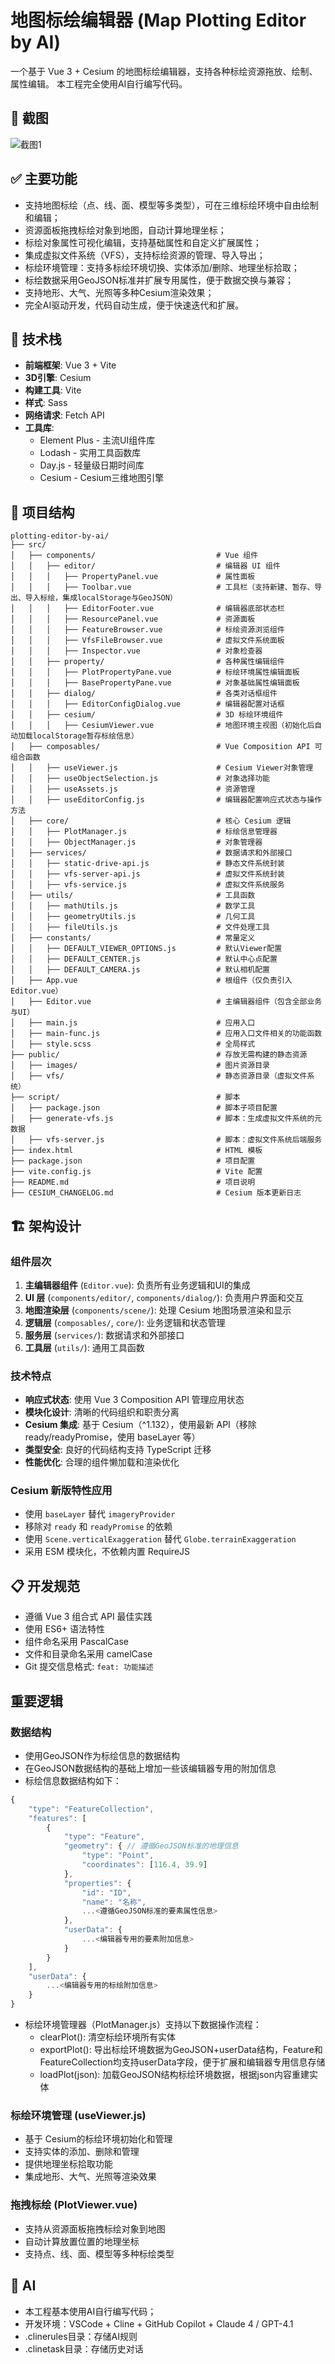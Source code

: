 # 地图标绘编辑器 (Map Plotting Editor by AI)

一个基于 Vue 3 + Cesium 的地图标绘编辑器，支持各种标绘资源拖放、绘制、属性编辑。
本工程完全使用AI自行编写代码。

## 🎨 截图
![截图1](public/images/screenshot01.png)

## ✅ 主要功能

- 支持地图标绘（点、线、面、模型等多类型），可在三维标绘环境中自由绘制和编辑；
- 资源面板拖拽标绘对象到地图，自动计算地理坐标；
- 标绘对象属性可视化编辑，支持基础属性和自定义扩展属性；
- 集成虚拟文件系统（VFS），支持标绘资源的管理、导入导出；
- 标绘环境管理：支持多标绘环境切换、实体添加/删除、地理坐标拾取；
- 标绘数据采用GeoJSON标准并扩展专用属性，便于数据交换与兼容；
- 支持地形、大气、光照等多种Cesium渲染效果；
- 完全AI驱动开发，代码自动生成，便于快速迭代和扩展。

## 🚀 技术栈

- **前端框架**: Vue 3 + Vite
- **3D引擎**: Cesium
- **构建工具**: Vite
- **样式**: Sass
- **网络请求**: Fetch API
- **工具库**: 
  - Element Plus - 主流UI组件库
  - Lodash - 实用工具函数库
  - Day.js - 轻量级日期时间库
  - Cesium - Cesium三维地图引擎

## 📁 项目结构

```
plotting-editor-by-ai/
├── src/
│   ├── components/                           # Vue 组件
│   │   ├── editor/                           # 编辑器 UI 组件
│   │   │   ├── PropertyPanel.vue             # 属性面板
│   │   │   ├── Toolbar.vue                   # 工具栏（支持新建、暂存、导出、导入标绘，集成localStorage与GeoJSON）
│   │   │   ├── EditorFooter.vue              # 编辑器底部状态栏
│   │   │   ├── ResourcePanel.vue             # 资源面板
│   │   │   ├── FeatureBrowser.vue            # 标绘资源浏览组件
│   │   │   ├── VfsFileBrowser.vue            # 虚拟文件系统面板
│   │   │   ├── Inspector.vue                 # 对象检查器
│   │   ├── property/                         # 各种属性编辑组件
│   │   │   ├── PlotPropertyPane.vue          # 标绘环境属性编辑面板
│   │   │   ├── BasePropertyPane.vue          # 对象基础属性编辑面板
│   │   ├── dialog/                           # 各类对话框组件
│   │   │   ├── EditorConfigDialog.vue        # 编辑器配置对话框
│   │   ├── cesium/                           # 3D 标绘环境组件
│   │   │   ├── CesiumViewer.vue              # 地图环境主视图（初始化后自动加载localStorage暂存标绘信息）
│   ├── composables/                          # Vue Composition API 可组合函数
│   │   ├── useViewer.js                      # Cesium Viewer对象管理
│   │   ├── useObjectSelection.js             # 对象选择功能
│   │   ├── useAssets.js                      # 资源管理
│   │   ├── useEditorConfig.js                # 编辑器配置响应式状态与操作方法
│   ├── core/                                 # 核心 Cesium 逻辑
│   │   ├── PlotManager.js                    # 标绘信息管理器
│   │   ├── ObjectManager.js                  # 对象管理器
│   ├── services/                             # 数据请求和外部接口
│   │   ├── static-drive-api.js               # 静态文件系统封装
│   │   ├── vfs-server-api.js                 # 虚拟文件系统封装
│   │   ├── vfs-service.js                    # 虚拟文件系统服务
│   ├── utils/                                # 工具函数
│   │   ├── mathUtils.js                      # 数学工具
│   │   ├── geometryUtils.js                  # 几何工具
│   │   ├── fileUtils.js                      # 文件处理工具
│   ├── constants/                            # 常量定义
│   │   ├── DEFAULT_VIEWER_OPTIONS.js         # 默认Viewer配置
│   │   ├── DEFAULT_CENTER.js                 # 默认中心点配置
│   │   ├── DEFAULT_CAMERA.js                 # 默认相机配置
│   ├── App.vue                               # 根组件（仅负责引入Editor.vue）
│   ├── Editor.vue                            # 主编辑器组件（包含全部业务与UI）
│   ├── main.js                               # 应用入口
│   ├── main-func.js                          # 应用入口文件相关的功能函数
│   ├── style.scss                            # 全局样式
├── public/                                   # 存放无需构建的静态资源
│   ├── images/                               # 图片资源目录
│   ├── vfs/                                  # 静态资源目录（虚拟文件系统）
├── script/                                   # 脚本
│   ├── package.json                          # 脚本子项目配置
│   ├── generate-vfs.js                       # 脚本：生成虚拟文件系统的元数据
│   ├── vfs-server.js                         # 脚本：虚拟文件系统后端服务
├── index.html                                # HTML 模板
├── package.json                              # 项目配置
├── vite.config.js                            # Vite 配置
├── README.md                                 # 项目说明
├── CESIUM_CHANGELOG.md                       # Cesium 版本更新日志

```

## 🏗️ 架构设计

### 组件层次

1. **主编辑器组件** (`Editor.vue`): 负责所有业务逻辑和UI的集成
2. **UI 层** (`components/editor/`, `components/dialog/`): 负责用户界面和交互
3. **地图渲染层** (`components/scene/`): 处理 Cesium 地图场景渲染和显示
4. **逻辑层** (`composables/`, `core/`): 业务逻辑和状态管理
5. **服务层** (`services/`): 数据请求和外部接口
6. **工具层** (`utils/`): 通用工具函数

### 技术特点

- **响应式状态**: 使用 Vue 3 Composition API 管理应用状态
- **模块化设计**: 清晰的代码组织和职责分离
- **Cesium 集成**: 基于 Cesium（^1.132），使用最新 API（移除 ready/readyPromise，使用 baseLayer 等）
- **类型安全**: 良好的代码结构支持 TypeScript 迁移
- **性能优化**: 合理的组件懒加载和渲染优化

### Cesium 新版特性应用

- 使用 `baseLayer` 替代 `imageryProvider`
- 移除对 `ready` 和 `readyPromise` 的依赖
- 使用 `Scene.verticalExaggeration` 替代 `Globe.terrainExaggeration`
- 采用 ESM 模块化，不依赖内置 RequireJS

## 📋 开发规范

- 遵循 Vue 3 组合式 API 最佳实践
- 使用 ES6+ 语法特性
- 组件命名采用 PascalCase
- 文件和目录命名采用 camelCase
- Git 提交信息格式: `feat: 功能描述`

## 重要逻辑

### 数据结构
- 使用GeoJSON作为标绘信息的数据结构
- 在GeoJSON数据结构的基础上增加一些该编辑器专用的附加信息
- 标绘信息数据结构如下：
```js
{
    "type": "FeatureCollection",
    "features": [
        {
            "type": "Feature",
            "geometry": { // 遵循GeoJSON标准的地理信息
                "type": "Point",
                "coordinates": [116.4, 39.9]
            },
            "properties": {
                "id": "ID",
                "name": "名称",
                ...<遵循GeoJSON标准的要素属性信息>
            },
            "userData": {
                ...<编辑器专用的要素附加信息>
            }
        }
    ],
    "userData": {
        ...<编辑器专用的标绘附加信息>
    }
}
```

- 标绘环境管理器（PlotManager.js）支持以下数据操作流程：
  - clearPlot(): 清空标绘环境所有实体
  - exportPlot(): 导出标绘环境数据为GeoJSON+userData结构，Feature和FeatureCollection均支持userData字段，便于扩展和编辑器专用信息存储
  - loadPlot(json): 加载GeoJSON结构标绘环境数据，根据json内容重建实体

### 标绘环境管理 (useViewer.js)
- 基于 Cesium的标绘环境初始化和管理
- 支持实体的添加、删除和管理
- 提供地理坐标拾取功能
- 集成地形、大气、光照等渲染效果

### 拖拽标绘 (PlotViewer.vue)
- 支持从资源面板拖拽标绘对象到地图
- 自动计算放置位置的地理坐标
- 支持点、线、面、模型等多种标绘类型

## 💯 AI

- 本工程基本使用AI自行编写代码；
- 开发环境：VSCode + Cline + GitHub Copilot + Claude 4 / GPT-4.1
- .clinerules目录：存储AI规则
- .clinetask目录：存储历史对话
